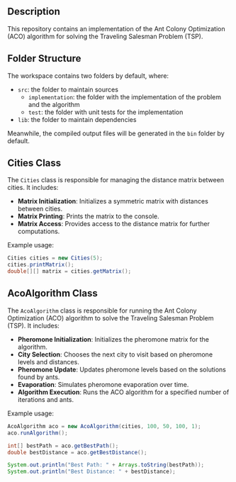 ## Description

This repository contains an implementation of the Ant Colony Optimization (ACO) algorithm for solving the Traveling Salesman Problem (TSP).

## Folder Structure

The workspace contains two folders by default, where:

- `src`: the folder to maintain sources
  - `implementation`: the folder with the implementation of the problem and the algorithm
  - `test`: the folder with unit tests for the implementation
- `lib`: the folder to maintain dependencies

Meanwhile, the compiled output files will be generated in the `bin` folder by default.

## Cities Class

The `Cities` class is responsible for managing the distance matrix between cities. It includes:
- **Matrix Initialization**: Initializes a symmetric matrix with distances between cities.
- **Matrix Printing**: Prints the matrix to the console.
- **Matrix Access**: Provides access to the distance matrix for further computations.

Example usage:
```java
Cities cities = new Cities(5);
cities.printMatrix();
double[][] matrix = cities.getMatrix();
```

## AcoAlgorithm Class

The `AcoAlgorithm` class is responsible for running the Ant Colony Optimization (ACO) algorithm to solve the Traveling Salesman Problem (TSP). It includes:
- **Pheromone Initialization**: Initializes the pheromone matrix for the algorithm.
- **City Selection**: Chooses the next city to visit based on pheromone levels and distances.
- **Pheromone Update**: Updates pheromone levels based on the solutions found by ants.
- **Evaporation**: Simulates pheromone evaporation over time.
- **Algorithm Execution**: Runs the ACO algorithm for a specified number of iterations and ants.

Example usage:
```java
AcoAlgorithm aco = new AcoAlgorithm(cities, 100, 50, 100, 1);
aco.runAlgorithm();

int[] bestPath = aco.getBestPath();
double bestDistance = aco.getBestDistance();

System.out.println("Best Path: " + Arrays.toString(bestPath));
System.out.println("Best Distance: " + bestDistance);
```

